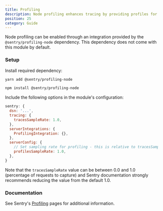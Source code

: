 ```yaml
---
title: Profiling
description: Node profiling enhances tracing by providing profiles for individual transactions
position: 25
category: Guide
---
```


Node profiling can be enabled through an integration provided by the `@sentry/profiling-node` dependency. This dependency does not come with this module by default.

### Setup

Install required dependency:

<code-group>
  <code-block label="Yarn" active>

  ```bash
  yarn add @sentry/profiling-node
  ```

  </code-block>
  <code-block label="NPM">

  ```bash
  npm install @sentry/profiling-node
  ```

  </code-block>
</code-group>

Include the following options in the module's configuration:

```js [nuxt.config.js]
sentry: {
  dsn: '...',
  tracing: {
    tracesSampleRate: 1.0,
  },
  serverIntegrations: {
    ProfilingIntegration: {},
  },
  serverConfig: {
    // Set sampling rate for profiling - this is relative to tracesSampleRate
    profilesSampleRate: 1.0,
  },
}
```

<alert type="info">

  Note that the `tracesSampleRate` value can be between 0.0 and 1.0 (percentage of requests to capture) and Sentry documentation strongly recommends reducing the value from the default 1.0.

</alert>

### Documentation

See Sentry's [Profiling](https://docs.sentry.io/platforms/node/profiling/) pages for additional information.
